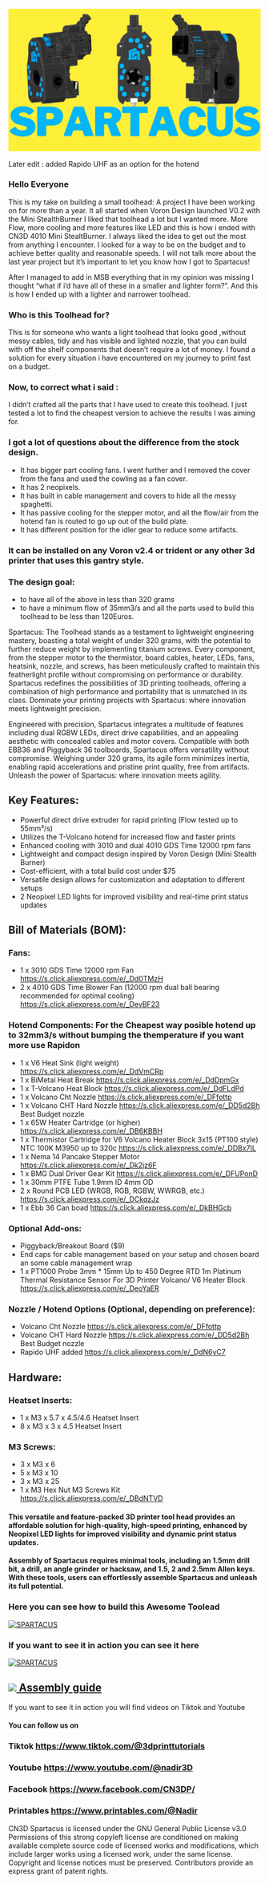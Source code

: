 

![photo](./IMAGES/SPARTACUS_cover.png)
 
Later edit : 
added Rapido UHF as an option for the hotend

### Hello Everyone 

This is my take on building a small toolhead:
A project I have been working on for more than a year. It all  started when Voron Design launched V0.2 with the Mini StealthBurner
I liked that toolhead a lot but I wanted more. 
More Flow, more cooling and more features like LED and this is how i ended with CN3D 4010 Mini StealtBurner.
I always liked the idea to get out the most from anything I encounter.  I looked for a way to be on the budget and to achieve better quality and reasonable speeds. 
I will not talk more about the last year project but it’s important to let you know how I got to Spartacus!

After I managed to add in MSB everything that in my opinion was missing I thought “what if i’d have all of these in a smaller and lighter form?”. And this is how I ended up with a lighter  and narrower toolhead.

### Who is this Toolhead for? 

This is for someone who wants a light toolhead that looks good ,without messy cables,  tidy and has visible and lighted nozzle, that you can build with off the shelf components that doesn’t require a lot of money. 
I found a solution for every situation i have encountered on my journey to print fast on a budget. 

### Now, to correct what i said :
I didn’t crafted all the parts that I have used to create this toolhead. I just tested a lot to find the cheapest version to achieve  the results I was aiming for. 


### I got a lot of questions about the difference from the stock design. 

- It has bigger part cooling fans. I went further and I removed the cover from the fans and used the cowling as a fan cover.
- It has 2 neopixels.
- It has built in cable management and covers to hide all the messy spaghetti.
- It has passive cooling for the stepper motor, and all the flow/air from the hotend fan is routed to go up out of the build plate.
- It has different position for the idler gear to reduce some artifacts.


### It can be installed on any Voron v2.4 or trident or any other 3d printer that uses this gantry style. 


### The design goal:
- to have all of the above in less than 320 grams 
- to have a minimum flow of 35mm3/s and all the parts used to build this toolhead to be less than 120Euros.



 Spartacus: The Toolhead stands as a testament to lightweight engineering mastery, boasting a total weight of under 320 grams, with the potential to further reduce weight by implementing titanium screws. Every component, from the stepper motor to the thermistor, board cables, heater, LEDs, fans, heatsink, nozzle, and screws, has been meticulously crafted to maintain this featherlight profile without compromising on performance or durability. Spartacus redefines the possibilities of 3D printing toolheads, offering a combination of high performance and portability that is unmatched in its class. Dominate your printing projects with Spartacus: where innovation meets lightweight precision.

 Engineered with precision, Spartacus integrates a multitude of features including dual RGBW LEDs, direct drive capabilities, and an appealing aesthetic with concealed cables and motor covers. Compatible with both EBB36 and Piggyback 36 toolboards, Spartacus offers versatility without compromise. Weighing under 320 grams, its agile form minimizes inertia, enabling rapid accelerations and pristine print quality, free from artifacts. Unleash the power of Spartacus: where innovation meets agility.


## Key Features:

- Powerful direct drive extruder for rapid printing (Flow tested up to 55mm³/s)
- Utilizes the T-Volcano hotend for increased flow and faster prints
- Enhanced cooling with 3010 and dual 4010 GDS Time 12000 rpm fans
- Lightweight and compact design inspired by Voron Design (Mini Stealth Burner)
- Cost-efficient, with a total build cost under $75
- Versatile design allows for customization and adaptation to different setups
- 2 Neopixel LED lights for improved visibility and real-time print status updates

## Bill of Materials (BOM):

### Fans:

- 1 x 3010 GDS Time 12000 rpm Fan  https://s.click.aliexpress.com/e/_Dd0TMzH 
- 2 x 4010 GDS Time Blower Fan (12000 rpm dual ball bearing recommended for optimal cooling) https://s.click.aliexpress.com/e/_DevBF23 

### Hotend Components: For the Cheapest way posible hotend up to 32mm3/s without bumping the themperature if you want more use Rapidon 

- 1 x V6 Heat Sink (light weight) https://s.click.aliexpress.com/e/_DdVmCRp 
- 1 x BiMetal Heat Break https://s.click.aliexpress.com/e/_DdDpmGx 
- 1 x T-Volcano Heat Block https://s.click.aliexpress.com/e/_DdFLdPd
- 1 x Volcano Cht Nozzle https://s.click.aliexpress.com/e/_DFfottp
- 1 x Volcano CHT Hard Nozzle  https://s.click.aliexpress.com/e/_DD5d2Bh Best Budget nozzle 
- 1 x 65W Heater Cartridge (or higher) https://s.click.aliexpress.com/e/_DB6KBBH
- 1 x Thermistor Cartridge for V6 Volcano Heater Block 3x15 (PT100 style) NTC 100K M3950 up to 320c https://s.click.aliexpress.com/e/_DDBx7IL
- 1 x Nema 14 Pancake Stepper Motor https://s.click.aliexpress.com/e/_Dk2jz6F 
- 1 x BMG Dual Driver Gear Kit https://s.click.aliexpress.com/e/_DFUPonD 
- 1 x 30mm PTFE Tube 1.9mm ID 4mm OD
- 2 x Round PCB LED (WRGB, RGB, RGBW, WWRGB, etc.)  https://s.click.aliexpress.com/e/_DCkqzJz
- 1 x Ebb 36 Can boad https://s.click.aliexpress.com/e/_DkBHGcb 

### Optional Add-ons:

- Piggyback/Breakout Board ($9) 
- End caps for cable management based on your setup and chosen board an some cable management wrap 
- 1 x PT1000 Probe 3mm * 15mm Up to 450 Degree RTD 1m Platinum Thermal Resistance Sensor For 3D Printer Volcano/ V6 Heater Block https://s.click.aliexpress.com/e/_DeoYaER 

### Nozzle / Hotend Options (Optional, depending on preference):

- Volcano Cht Nozzle https://s.click.aliexpress.com/e/_DFfottp
- Volcano CHT Hard Nozzle  https://s.click.aliexpress.com/e/_DD5d2Bh Best Budget nozzle 
- Rapido UHF added https://s.click.aliexpress.com/e/_DdN6yC7  
  
## Hardware:

### Heatset Inserts:

- 1 x M3 x 5.7 x 4.5/4.6 Heatset Insert
- 8 x M3 x 3 x 4.5 Heatset Insert

### M3 Screws:  

- 3 x M3 x 6
- 5 x M3 x 10
- 3 x M3 x 25
- 1 x M3 Hex Nut
M3  Screws Kit https://s.click.aliexpress.com/e/_DBdNTVD   

#### This versatile and feature-packed 3D printer tool head provides an affordable solution for high-quality, high-speed printing, enhanced by Neopixel LED lights for improved visibility and dynamic print status updates.

#### Assembly of Spartacus requires minimal tools, including an 1.5mm drill bit, a drill, an angle grinder or hacksaw, and 1.5, 2 and 2.5mm Allen keys. With these tools, users can effortlessly assemble Spartacus and unleash its full potential.

### Here you can see how to build this Awesome Toolead

[![SPARTACUS](https://img.youtube.com/vi/S5xbkWCNOBw/0.jpg)](https://www.youtube.com/watch?v=S5xbkWCNOBw)




### If you want to see it in action you can see it here



[![SPARTACUS](https://img.youtube.com/vi/Fdcm6XfQ08U/0.jpg)](https://www.youtube.com/shorts/Fdcm6XfQ08U)





##  <a href="assembly.md"  > <img style="max-width: 70%;" src="https://github.com/dury10/Spartacus/IMAGES/spartacus_assembly/1.jpeg"> Assembly guide</a>





If you want to see it in action you will find videos on Tiktok  and Youtube
#### You can follow us on

### Tiktok https://www.tiktok.com/@3dprinttutorials

### Youtube https://www.youtube.com/@nadir3D 

### Facebook https://www.facebook.com/CN3DP/

### Printables https://www.printables.com/@Nadir


CN3D Spartacus is licensed under the
GNU General Public License v3.0
Permissions of this strong copyleft license are conditioned on making available complete source code of licensed works and modifications, which include larger works using a licensed work, under the same license. Copyright and license notices must be preserved. Contributors provide an express grant of patent rights.
